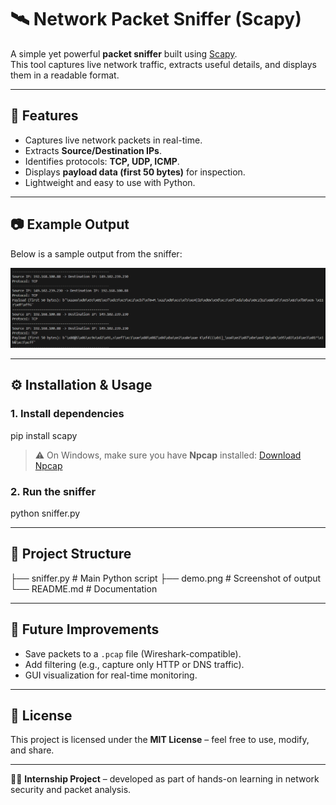 
# 🛰️ Network Packet Sniffer (Scapy)

A simple yet powerful **packet sniffer** built using [Scapy](https://scapy.net/).  
This tool captures live network traffic, extracts useful details, and displays them in a readable format.

---

## 📌 Features
- Captures live network packets in real-time.
- Extracts **Source/Destination IPs**.
- Identifies protocols: **TCP, UDP, ICMP**.
- Displays **payload data (first 50 bytes)** for inspection.
- Lightweight and easy to use with Python.

---

## 📷 Example Output
Below is a sample output from the sniffer:

![Packet Sniffer Output](demo.png)

---

## ⚙️ Installation & Usage

### 1. Install dependencies

pip install scapy


> ⚠️ On Windows, make sure you have **Npcap** installed:
> [Download Npcap](https://nmap.org/npcap/)

### 2. Run the sniffer


python sniffer.py

---

## 📂 Project Structure

├── sniffer.py        # Main Python script
├── demo.png          # Screenshot of output
└── README.md         # Documentation

---

## 🚀 Future Improvements

* Save packets to a `.pcap` file (Wireshark-compatible).
* Add filtering (e.g., capture only HTTP or DNS traffic).
* GUI visualization for real-time monitoring.

---

## 📜 License

This project is licensed under the **MIT License** – feel free to use, modify, and share.

---

👩‍💻 **Internship Project** – developed as part of hands-on learning in network security and packet analysis.

```

